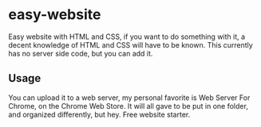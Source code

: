 # easy-website
Easy website with HTML and CSS, if you want to do something with it, a decent knowledge of HTML and CSS will have to be known. This currently has no server side code, but you can add it. 
## Usage
You can upload it to a web server, my personal favorite is Web Server For Chrome, on the Chrome Web Store. It will all gave to be put in one folder, and organized differently, but hey. Free website starter.
